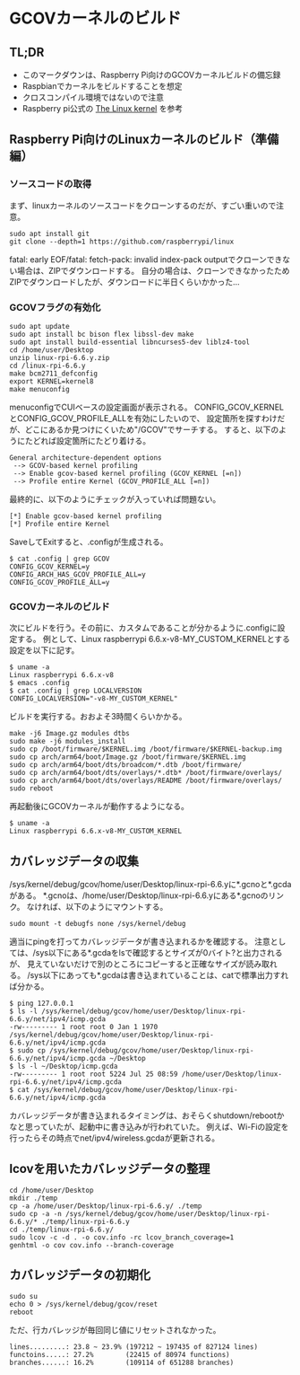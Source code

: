 # GCOVカーネルのビルド

## TL;DR
- このマークダウンは、Raspberry Pi向けのGCOVカーネルビルドの備忘録
- Raspbianでカーネルをビルドすることを想定
- クロスコンパイル環境ではないので注意
- Raspberry pi公式の [The Linux kernel](https://www.raspberrypi.com/documentation/computers/linux_kernel.html) を参考
    
## Raspberry Pi向けのLinuxカーネルのビルド（準備編）
### ソースコードの取得
まず、linuxカーネルのソースコードをクローンするのだが、すごい重いので注意。
```
sudo apt install git
git clone --depth=1 https://github.com/raspberrypi/linux
```
fatal: early EOF/fatal: fetch-pack: invalid index-pack outputでクローンできない場合は、ZIPでダウンロードする。
自分の場合は、クローンできなかったためZIPでダウンロードしたが、ダウンロードに半日くらいかかった...

### GCOVフラグの有効化

```
sudo apt update
sudo apt install bc bison flex libssl-dev make
sudo apt install build-essential libncurses5-dev liblz4-tool
cd /home/user/Desktop
unzip linux-rpi-6.6.y.zip
cd /linux-rpi-6.6.y
make bcm2711_defconfig
export KERNEL=kernel8
make menuconfig
```
menuconfigでCUIベースの設定画面が表示される。
CONFIG_GCOV_KERNELとCONFIG_GCOV_PROFILE_ALLを有効にしたいので、
設定箇所を探すわけだが、どこにあるか見つけにくいため"/GCOV"でサーチする。
すると、以下のようにたどれば設定箇所にたどり着ける。

```
General architecture-dependent options
 --> GCOV-based kernel profiling
 --> Enable gcov-based kernel profiling (GCOV_KERNEL [=n])
 --> Profile entire Kernel (GCOV_PROFILE_ALL [=n])
```

最終的に、以下のようにチェックが入っていれば問題ない。
```
[*] Enable gcov-based kernel profiling
[*] Profile entire Kernel
```

SaveしてExitすると、.configが生成される。
```
$ cat .config | grep GCOV
CONFIG_GCOV_KERNEL=y
CONFIG_ARCH_HAS_GCOV_PROFILE_ALL=y
CONFIG_GCOV_PROFILE_ALL=y
```

### GCOVカーネルのビルド
次にビルドを行う。その前に、カスタムであることが分かるように.configに設定する。
例として、Linux raspberrypi 6.6.x-v8-MY_CUSTOM_KERNELとする設定を以下に記す。
```
$ uname -a
Linux raspberrypi 6.6.x-v8
$ emacs .config
$ cat .config | grep LOCALVERSION 
CONFIG_LOCALVERSION="-v8-MY_CUSTOM_KERNEL"
```
ビルドを実行する。おおよそ3時間くらいかかる。
```
make -j6 Image.gz modules dtbs
sudo make -j6 modules_install
sudo cp /boot/firmware/$KERNEL.img /boot/firmware/$KERNEL-backup.img
sudo cp arch/arm64/boot/Image.gz /boot/firmware/$KERNEL.img
sudo cp arch/arm64/boot/dts/broadcom/*.dtb /boot/firmware/
sudo cp arch/arm64/boot/dts/overlays/*.dtb* /boot/firmware/overlays/
sudo cp arch/arm64/boot/dts/overlays/README /boot/firmware/overlays/
sudo reboot
```
再起動後にGCOVカーネルが動作するようになる。
```
$ uname -a
Linux raspberrypi 6.6.x-v8-MY_CUSTOM_KERNEL
```

## カバレッジデータの収集
/sys/kernel/debug/gcov/home/user/Desktop/linux-rpi-6.6.yに*.gcnoと*.gcdaがある。
*.gcnoは、/home/user/Desktop/linux-rpi-6.6.yにある\*.gcnoのリンク。
なければ、以下のようにマウントする。
```
sudo mount -t debugfs none /sys/kernel/debug
```

適当にpingを打ってカバレッジデータが書き込まれるかを確認する。
注意としては、/sys以下にある*.gcdaをlsで確認するとサイズが0バイト?と出力されるが、
見えていないだけで別のところにコピーすると正確なサイズが読み取れる。
/sys以下にあっても*.gcdaは書き込まれていることは、catで標準出力すれば分かる。
```
$ ping 127.0.0.1
$ ls -l /sys/kernel/debug/gcov/home/user/Desktop/linux-rpi-6.6.y/net/ipv4/icmp.gcda
-rw--------- 1 root root 0 Jan 1 1970 /sys/kernel/debug/gcov/home/user/Desktop/linux-rpi-6.6.y/net/ipv4/icmp.gcda
$ sudo cp /sys/kernel/debug/gcov/home/user/Desktop/linux-rpi-6.6.y/net/ipv4/icmp.gcda ~/Desktop
$ ls -l ~/Desktop/icmp.gcda
-rw--------- 1 root root 5224 Jul 25 08:59 /home/user/Desktop/linux-rpi-6.6.y/net/ipv4/icmp.gcda
$ cat /sys/kernel/debug/gcov/home/user/Desktop/linux-rpi-6.6.y/net/ipv4/icmp.gcda
```
カバレッジデータが書き込まれるタイミングは、おそらくshutdown/rebootかなと思っていたが、起動中に書き込みが行われていた。
例えば、Wi-Fiの設定を行ったらその時点でnet/ipv4/wireless.gcdaが更新される。

## lcovを用いたカバレッジデータの整理
```
cd /home/user/Desktop
mkdir ./temp
cp -a /home/user/Desktop/linux-rpi-6.6.y/ ./temp
sudo cp -a -n /sys/kernel/debug/gcov/home/user/Desktop/linux-rpi-6.6.y/* ./temp/linux-rpi-6.6.y
cd ./temp/linux-rpi-6.6.y/
sudo lcov -c -d . -o cov.info -rc lcov_branch_coverage=1
genhtml -o cov cov.info --branch-coverage
```

## カバレッジデータの初期化
```
sudo su
echo 0 > /sys/kernel/debug/gcov/reset
reboot
```
ただ、行カバレッジが毎回同じ値にリセットされなかった。

```
lines.........: 23.8 ~ 23.9% (197212 ~ 197435 of 827124 lines)
functoins.....: 27.2%        (22415 of 80974 functions)
branches......: 16.2%        (109114 of 651288 branches)
```
